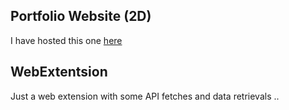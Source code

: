 ## Portfolio Website (2D)
I have hosted this one [here](https://midnightcoder04-portfolio.vercel.app/)

## WebExtentsion
Just a web extension with some API fetches and data retrievals ..
